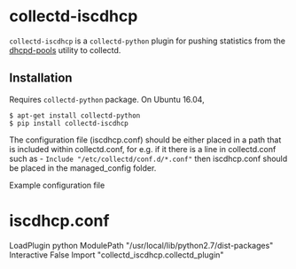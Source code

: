 # collectd-iscdhcp

`collectd-iscdhcp` is a `collectd-python` plugin for pushing statistics
from the [dhcpd-pools](http://dhcpd-pools.sourceforge.net/) utility to
collectd.

## Installation

Requires `collectd-python` package. On Ubuntu 16.04,

    $ apt-get install collectd-python
    $ pip install collectd-iscdhcp

The configuration file (iscdhcp.conf) should be either placed in a
path that is included within collectd.conf, for e.g. if it there is a
line in collectd.conf such as -
``` Include "/etc/collectd/conf.d/*.conf" ```
then iscdhcp.conf should be placed in the managed_config folder.

Example configuration file    

# iscdhcp.conf
LoadPlugin python
<Plugin python>
    ModulePath "/usr/local/lib/python2.7/dist-packages"
    Interactive False
    Import "collectd_iscdhcp.collectd_plugin"
</Plugin>
